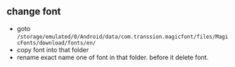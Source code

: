 ## change font
- goto `/storage/emulated/0/Android/data/com.transsion.magicfont/files/MagicFonts/download/fonts/en/`
- copy font into that folder
- rename exact name one of font in that folder. before it delete font.